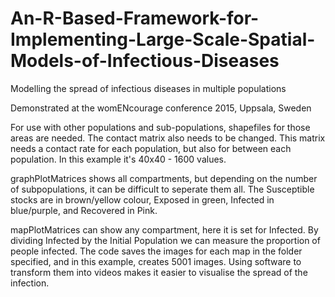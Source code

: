 # An-R-Based-Framework-for-Implementing-Large-Scale-Spatial-Models-of-Infectious-Diseases
Modelling the spread of infectious diseases in multiple populations

Demonstrated at the womENcourage conference 2015, Uppsala, Sweden

For use with other populations and sub-populations, shapefiles for those areas are needed. The contact matrix also needs to be changed. 
This matrix needs a contact rate for each population, but also for between each population. In this example it's 40x40 - 1600 values.

graphPlotMatrices shows all compartments, but depending on the number of subpopulations, it can be difficult to seperate them all.
The Susceptible stocks are in brown/yellow colour, Exposed in green, Infected in blue/purple, and Recovered in Pink.

mapPlotMatrices can show any compartment, here it is set for Infected. By dividing Infected by the Initial Population we can measure
the proportion of people infected. The code saves the images for each map in the folder specified, and in this example, creates 5001
images. Using software to transform them into videos makes it easier to visualise the spread of the infection.
